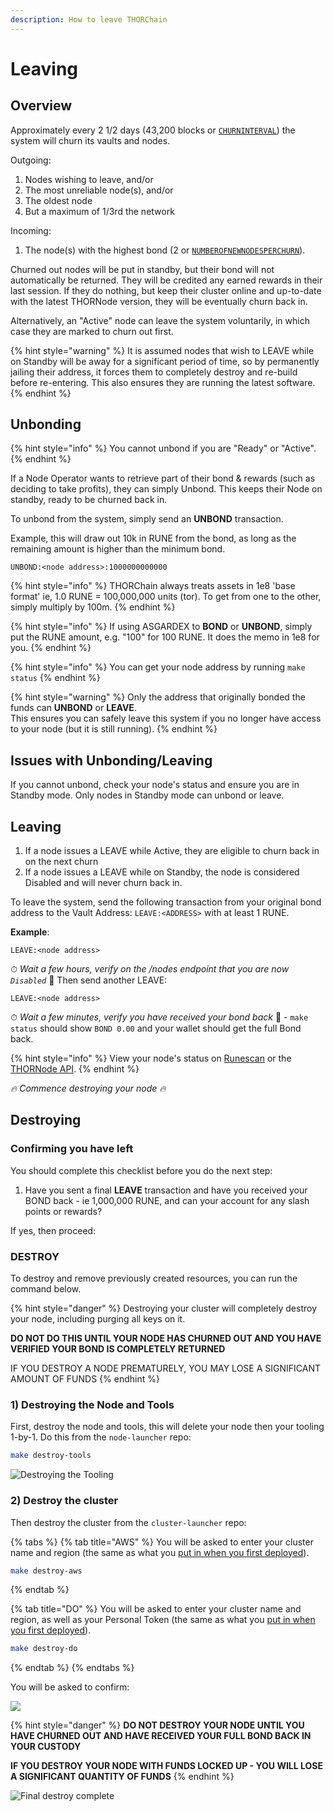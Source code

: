 ```yaml
---
description: How to leave THORChain
---
```


# Leaving

## Overview

Approximately every 2 1/2 days (43,200 blocks or [`CHURNINTERVAL`](https://thornode.ninerealms.com/thorchain/mimir)) the system will churn its vaults and nodes.

Outgoing:

1. Nodes wishing to leave, and/or
2. The most unreliable node(s), and/or
3. The oldest node
4. But a maximum of 1/3rd the network

Incoming:

1. The node(s) with the highest bond (2 or [`NUMBEROFNEWNODESPERCHURN`](https://thornode.ninerealms.com/thorchain/mimir)).

Churned out nodes will be put in standby, but their bond will not automatically be returned. They will be credited any earned rewards in their last session. If they do nothing, but keep their cluster online and up-to-date with the latest THORNode version, they will be eventually churn back in.

Alternatively, an "Active" node can leave the system voluntarily, in which case they are marked to churn out first.

{% hint style="warning" %}
It is assumed nodes that wish to LEAVE while on Standby will be away for a significant period of time, so by permanently jailing their address, it forces them to completely destroy and re-build before re-entering. This also ensures they are running the latest software.
{% endhint %}

## Unbonding

{% hint style="info" %}
You cannot unbond if you are "Ready" or "Active".
{% endhint %}

If a Node Operator wants to retrieve part of their bond & rewards (such as deciding to take profits), they can simply Unbond. This keeps their Node on standby, ready to be churned back in.

To unbond from the system, simply send an **UNBOND** transaction.

Example, this will draw out 10k in RUNE from the bond, as long as the remaining amount is higher than the minimum bond.

`UNBOND:<node address>:1000000000000`

{% hint style="info" %}
THORChain always treats assets in 1e8 'base format' ie, 1.0 RUNE = 100,000,000 units (tor). To get from one to the other, simply multiply by 100m.
{% endhint %}

{% hint style="info" %}
If using ASGARDEX to **BOND** or **UNBOND**, simply put the RUNE amount, e.g. "100" for 100 RUNE. It does the memo in 1e8 for you.
{% endhint %}

{% hint style="info" %}
You can get your node address by running `make status`
{% endhint %}

{% hint style="warning" %}
Only the address that originally bonded the funds can **UNBOND** or **LEAVE**.\
This ensures you can safely leave this system if you no longer have access to your node (but it is still running).
{% endhint %}

## Issues with Unbonding/Leaving

If you cannot unbond, check your node's status and ensure you are in Standby mode. Only nodes in Standby mode can unbond or leave.

## Leaving

1. If a node issues a LEAVE while Active, they are eligible to churn back in on the next churn
2. If a node issues a LEAVE while on Standby, the node is considered Disabled and will never churn back in.

To leave the system, send the following transaction from your original bond address to the Vault Address: `LEAVE:<ADDRESS>` with at least 1 RUNE.

**Example**:

`LEAVE:<node address>`

⏱ _Wait a few hours, verify on the /nodes endpoint that you are now `Disabled`_ 👀 Then send another LEAVE:

`LEAVE:<node address>`

⏱ _Wait a few minutes, verify you have received your bond back_ 👀 - `make status` should show `BOND 0.00` and your wallet should get the full Bond back.

{% hint style="info" %}
View your node's status on [Runescan](https://runescan.io) or the [THORNode API](https://thornode.thorchain.info/thorchain/nodes).
{% endhint %}

_🔥 Commence destroying your node 🔥_

## Destroying

### Confirming you have left

You should complete this checklist before you do the next step:

1. Have you sent a final **LEAVE** transaction and have you received your BOND back - ie 1,000,000 RUNE, and can your account for any slash points or rewards?

If yes, then proceed:

### DESTROY

To destroy and remove previously created resources, you can run the command below.

{% hint style="danger" %}
Destroying your cluster will completely destroy your node, including purging all keys on it.

**DO NOT DO THIS UNTIL YOUR NODE HAS CHURNED OUT AND YOU HAVE VERIFIED YOUR BOND IS COMPLETELY RETURNED**

IF YOU DESTROY A NODE PREMATURELY, YOU MAY LOSE A SIGNIFICANT AMOUNT OF FUNDS
{% endhint %}

### 1) Destroying the Node and Tools

First, destroy the node and tools, this will delete your node then your tooling 1-by-1. Do this from the `node-launcher` repo:

```bash
make destroy-tools
```

![Destroying the Tooling](<../.gitbook/assets/image (28) (1).png>)

### 2) Destroy the cluster

Then destroy the cluster from the `cluster-launcher` repo:

{% tabs %}
{% tab title="AWS" %}
You will be asked to enter your cluster name and region (the same as what you [put in when you first deployed](https://docs.thorchain.org/thornodes/kubernetes/setup#deploy-kubernetes-cluster)).

```bash
make destroy-aws
```

{% endtab %}

{% tab title="DO" %}
You will be asked to enter your cluster name and region, as well as your Personal Token (the same as what you [put in when you first deployed](https://docs.thorchain.org/thornodes/kubernetes/setup#deploy-kubernetes-cluster)).

```bash
make destroy-do
```

{% endtab %}
{% endtabs %}

You will be asked to confirm:

![](<../.gitbook/assets/image (26) (1).png>)

{% hint style="danger" %}
**DO NOT DESTROY YOUR NODE UNTIL YOU HAVE CHURNED OUT AND HAVE RECEIVED YOUR FULL BOND BACK IN YOUR CUSTODY**

**IF YOU DESTROY YOUR NODE WITH FUNDS LOCKED UP - YOU WILL LOSE A SIGNIFICANT QUANTITY OF FUNDS**
{% endhint %}

![Final destroy complete](<../.gitbook/assets/image (27) (1).png>)

